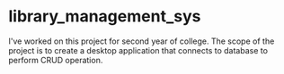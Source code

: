 # library_management_sys

I've worked on this project for second year of college. 
The scope of the project is to create a desktop application that connects to database to perform CRUD operation.
